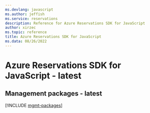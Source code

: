 ```yaml
---
ms.devlang: javascript
ms.author: jeffish
ms.service: reservations
description: Reference for Azure Reservations SDK for JavaScript
author: xirzec
ms.topic: reference
title: Azure Reservations SDK for JavaScript
ms.data: 08/26/2022
---
```

# Azure Reservations SDK for JavaScript - latest

## Management packages - latest
[!INCLUDE [mgmt-packages](reservations-mgmt-index.md)]